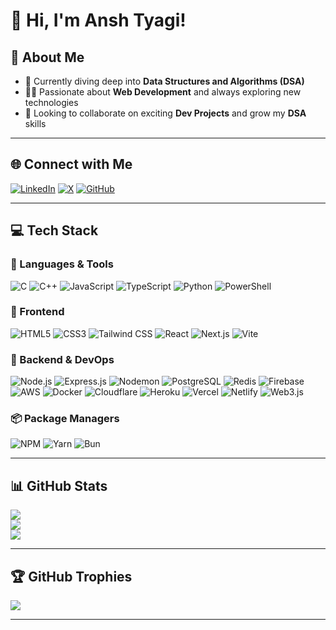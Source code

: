# 👋 Hi, I'm Ansh Tyagi!

## 💫 About Me
- 🔭 Currently diving deep into **Data Structures and Algorithms (DSA)**
- 👨‍💻 Passionate about **Web Development** and always exploring new technologies
- 🤝 Looking to collaborate on exciting **Dev Projects** and grow my **DSA** skills

---

## 🌐 Connect with Me
[![LinkedIn](https://img.shields.io/badge/LinkedIn-%230077B5.svg?style=flat&logo=linkedin&logoColor=white)](https://linkedin.com/in/ansh-tyagi7845)
[![X](https://img.shields.io/badge/X-%231DA1F2.svg?style=flat&logo=twitter&logoColor=white)](https://x.com/Ansh7845)
[![GitHub](https://img.shields.io/badge/GitHub-%23121011.svg?style=flat&logo=github&logoColor=white)](https://github.com/Ansh-699)
<!-- You can also add Instagram or other links similarly -->

---

## 💻 Tech Stack

### 🧠 Languages & Tools
![C](https://img.shields.io/badge/C-blue?style=flat&logo=c&logoColor=white)
![C++](https://img.shields.io/badge/C++-blue?style=flat&logo=c%2B%2B&logoColor=white)
![JavaScript](https://img.shields.io/badge/JavaScript-yellow?style=flat&logo=javascript&logoColor=black)
![TypeScript](https://img.shields.io/badge/TypeScript-3178c6?style=flat&logo=typescript&logoColor=white)
![Python](https://img.shields.io/badge/Python-3776AB?style=flat&logo=python&logoColor=white)
![PowerShell](https://img.shields.io/badge/PowerShell-5391FE?style=flat&logo=powershell&logoColor=white)

### 🎨 Frontend
![HTML5](https://img.shields.io/badge/HTML5-E34F26?style=flat&logo=html5&logoColor=white)
![CSS3](https://img.shields.io/badge/CSS3-1572B6?style=flat&logo=css3&logoColor=white)
![Tailwind CSS](https://img.shields.io/badge/Tailwind-38B2AC?style=flat&logo=tailwind-css&logoColor=white)
![React](https://img.shields.io/badge/React-20232A?style=flat&logo=react&logoColor=61DAFB)
![Next.js](https://img.shields.io/badge/Next-black?style=flat&logo=next.js&logoColor=white)
![Vite](https://img.shields.io/badge/Vite-646CFF?style=flat&logo=vite&logoColor=white)

### 🧩 Backend & DevOps
![Node.js](https://img.shields.io/badge/Node.js-339933?style=flat&logo=node.js&logoColor=white)
![Express.js](https://img.shields.io/badge/Express.js-404D59?style=flat&logo=express&logoColor=white)
![Nodemon](https://img.shields.io/badge/Nodemon-76D04B?style=flat&logo=nodemon&logoColor=white)
![PostgreSQL](https://img.shields.io/badge/PostgreSQL-316192?style=flat&logo=postgresql&logoColor=white)
![Redis](https://img.shields.io/badge/Redis-DD0031?style=flat&logo=redis&logoColor=white)
![Firebase](https://img.shields.io/badge/Firebase-ffca28?style=flat&logo=firebase&logoColor=black)
![AWS](https://img.shields.io/badge/AWS-232F3E?style=flat&logo=amazon-aws&logoColor=white)
![Docker](https://img.shields.io/badge/Docker-2496ED?style=flat&logo=docker&logoColor=white)
![Cloudflare](https://img.shields.io/badge/Cloudflare-F38020?style=flat&logo=Cloudflare&logoColor=white)
![Heroku](https://img.shields.io/badge/Heroku-430098?style=flat&logo=heroku&logoColor=white)
![Vercel](https://img.shields.io/badge/Vercel-000?style=flat&logo=vercel&logoColor=white)
![Netlify](https://img.shields.io/badge/Netlify-00C7B7?style=flat&logo=netlify&logoColor=white)
![Web3.js](https://img.shields.io/badge/Web3.js-F16822?style=flat&logo=web3.js&logoColor=white)

### 📦 Package Managers
![NPM](https://img.shields.io/badge/NPM-CB3837?style=flat&logo=npm&logoColor=white)
![Yarn](https://img.shields.io/badge/Yarn-2C8EBB?style=flat&logo=yarn&logoColor=white)
![Bun](https://img.shields.io/badge/Bun-000000?style=flat&logo=bun&logoColor=white)

---

## 📊 GitHub Stats

![](https://github-readme-stats.vercel.app/api?username=Ansh-699&theme=dark&hide_border=true&include_all_commits=true&count_private=true)  
![](https://github-readme-streak-stats.herokuapp.com/?user=Ansh-699&theme=dark&hide_border=true)  
![](https://github-readme-stats.vercel.app/api/top-langs/?username=Ansh-699&theme=dark&hide_border=true&layout=compact)

---

## 🏆 GitHub Trophies

![](https://github-profile-trophy.vercel.app/?username=Ansh-699&theme=radical&no-frame=true&no-bg=true&margin-w=4)

---

<!-- Proudly created with GPRM ( https://gprm.itsvg.in ) -->
